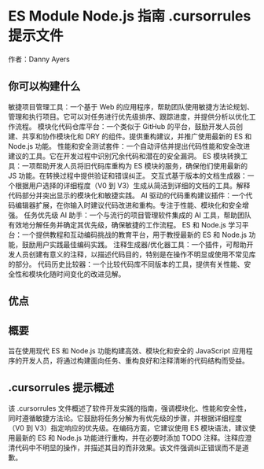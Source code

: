 # ES Module Node.js 指南 .cursorrules 提示文件

作者：Danny Ayers

## 你可以构建什么
敏捷项目管理工具：一个基于 Web 的应用程序，帮助团队使用敏捷方法论规划、管理和执行项目。它可以对任务进行优先级排序、跟踪进度，并提供分析以优化工作流程。
模块化代码仓库平台：一个类似于 GitHub 的平台，鼓励开发人员创建、共享和协作模块化和 DRY 的组件。提供重构建议，并推广使用最新的 ES 和 Node.js 功能。
性能和安全测试套件：一个自动评估并提出代码性能和安全改进建议的工具。它在开发过程中识别冗余代码和潜在的安全漏洞。
ES 模块转换工具：一项帮助开发人员将旧代码库重构为 ES 模块的服务，确保他们使用最新的 JS 功能。在转换过程中提供验证和错误纠正。
交互式基于版本的文档生成器：一个根据用户选择的详细程度（V0 到 V3）生成从简洁到详细的文档的工具。解释代码部分并突出显示的模块化和敏捷实践。
AI 驱动的代码重构建议插件：一个代码编辑器扩展，在你输入时建议代码改进和重构。专注于性能、模块化和安全增强。
任务优先级 AI 助手：一个与流行的项目管理软件集成的 AI 工具，帮助团队有效地分解任务并确定其优先级，确保敏捷的工作流程。
ES 和 Node.js 学习平台：一个提供教程和互动编码挑战的教育平台，用于教授最新的 ES 和 Node.js 功能，鼓励用户实践最佳编码实践。
注释生成器/优化器工具：一个插件，可帮助开发人员创建有意义的注释，以描述代码目的，特别是在操作不明显或使用不常见库的部分。
代码历史比较器：一个比较代码库不同版本的工具，提供有关性能、安全性和模块化随时间变化的改进见解。

## 优点


## 概要
旨在使用现代 ES 和 Node.js 功能构建高效、模块化和安全的 JavaScript 应用程序的开发人员，将通过构建面向任务、重构良好和注释清晰的代码结构而受益。

## .cursorrules 提示概述
该 .cursorrules 文件概述了软件开发实践的指南，强调模块化、性能和安全性，同时遵循敏捷方法论。它鼓励将任务分解为有优先级的步骤，并根据详细程度（V0 到 V3）指定响应的优先级。在编码方面，它建议使用 ES 模块语法，建议使用最新的 ES 和 Node.js 功能进行重构，并在必要时添加 TODO 注释。注释应澄清代码中不明显的操作，并描述其目的而非效果。该文件强调纠正错误而不是道歉。 